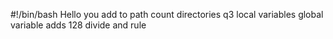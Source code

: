 #!/bin/bash
Hello you
add to path
count directories
q3
local variables
global variable
adds 128
divide and rule
